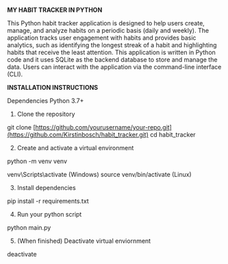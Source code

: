 **MY HABIT TRACKER IN PYTHON**

This Python habit tracker application is designed to help users create, manage, and analyze
habits on a periodic basis (daily and weekly). The application tracks user engagement with
habits and provides basic analytics, such as identifying the longest streak of a habit and
highlighting habits that receive the least attention. This application is written in Python 
code and it uses SQLite as the backend database to store and manage the data. Users can 
interact with the application via the command-line interface (CLI).

**INSTALLATION INSTRUCTIONS**

Dependencies
Python 3.7+

1. Clone the repository

git clone [https://github.com/yourusername/your-repo.git](https://github.com/Kirstinbosch/habit_tracker.git)
cd habit_tracker

2. Create and activate a virtual environment

python -m venv venv

venv\Scripts\activate (Windows) 
source venv/bin/activate (Linux)

3. Install dependencies

pip install -r requirements.txt

4. Run your python script

python main.py

5. (When finished) Deactivate virtual enviornment

deactivate




